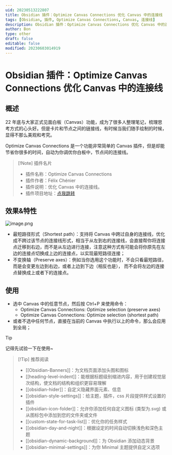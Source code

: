 ```yaml
---
uid: 20230513222807
title: Obsidian 插件：Optimize Canvas Connections 优化 Canvas 中的连接线
tags: [Obsidian, 插件, Optimize Canvas Connections, Canvas, 连接线]
description: Obsidian 插件：Optimize Canvas Connections 优化 Canvas 中的连接线
author: Bon
type: other
draft: false
editable: false
modified: 20230603014919
---
```


# Obsidian 插件：Optimize Canvas Connections 优化 Canvas 中的连接线

## 概述

22 年底与大家正式见面白板（Canvas）功能，成为了很多人整理笔记，梳理思考方式的心头好。但是卡片和节点之间的链接线，有时候当我们随手绘制的时候，显得不那么美观和考究。

Optimize Canvas Connections 是一个功能非常简单的 Canvas 插件，但是却能节省你很多的时间，自动为你调优你白板中，节点间的连接线。

> [!Note] 插件名片
> - 插件名称：Optimize Canvas Connections
> - 插件作者：Félix Chénier
> - 插件说明：优化 Canvas 中的连接线。
> - 插件项目地址：[点我跳转](https://github.com/felixchenier/obsidian-optimize-canvas-connections)

## 效果&特性

![image.png](https://cdn.pkmer.cn/images/20230514141810.png!pkmer)

- 最短路径形式（Shortest path）：支持将 Canvas 中跨过自身的连接线，优化成不跨过该节点的连接线形式，相当于从左到右的连接线，会直接帮你将连接点迁移到右边，而不是从左边进行连接，注意这种方式有可能会将你原先在左边的连接点切换成上边的连接点，以实现最短路径连接；
- 不变换轴（Preserve axes）：例如当你选用这个功能时，不会只看最短路径，而是会变更左边到右边，或者上边到下边（相反也是）， 而不会将左边的连接点替换成上或者下的连接点。

## 使用

- 选中 Canvas 中的任意节点，然后按 Ctrl+P 来使用命令：
	- Optimize Canvas Connections: Optimize selection (preserve axes)
	- Optimize Canvas Connections: Optimize selection (shortest path)
- 或者不选中任何节点，直接在当前的 Canvas 中执行以上的命令，那么会应用到全局；

> [!tip]
> 记得先试验一下在使用~

> [!Tip] 推荐阅读
> - [[Obsidian-Banners]]：为文档页面添加头图和图标
> - [[heading-level-indent]]：能根据标题级别缩进内容，用于创建视觉层次结构，使文档的结构和组织更容易理解
> - [[obsidian-hider]]：自定义隐藏界面元素、信息
> - [[obsidian-style-settings]]：给主题，插件，css 片段提供样式设置的插件
> - [[obsidian-icon-folder]]：允许你添加任何自定义图标 (类型为.svg) 或从图标包中添加到您的文件夹或文件
> - [[custom-state-for-task-list]]：优化你的任务样式
> - [[obsidian-day-and-night]]：根据设定的时间自动切换浅色和深色主题
> - [[obsidian-dynamic-background]]：为 Obsidian 添加动态背景
> - [[obsidian-minimal-settings]]：为你 Minimal 主题提供自定义选项
